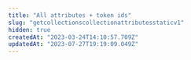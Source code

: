 ```yaml
---
title: "All attributes + token ids"
slug: "getcollectionscollectionattributesstaticv1"
hidden: true
createdAt: "2023-03-24T14:10:57.709Z"
updatedAt: "2023-07-27T19:19:09.049Z"
---
```

